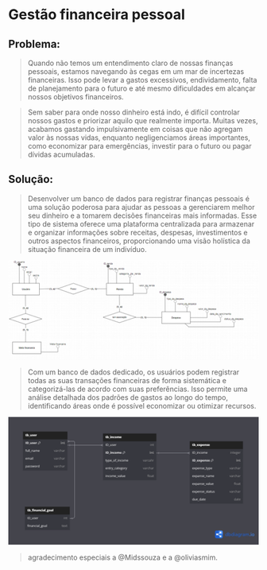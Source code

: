 # Gestão financeira pessoal


## Problema:
>  Quando não temos um entendimento claro de nossas finanças pessoais, estamos navegando às cegas em um mar de incertezas financeiras. Isso pode levar a gastos excessivos, endividamento, falta de planejamento para o futuro e até mesmo dificuldades em alcançar nossos objetivos financeiros.

> Sem saber para onde nosso dinheiro está indo, é difícil controlar nossos gastos e priorizar aquilo que realmente importa. Muitas vezes, acabamos gastando impulsivamente em coisas que não agregam valor às nossas vidas, enquanto negligenciamos áreas importantes, como economizar para emergências, investir para o futuro ou pagar dívidas acumuladas.

## Solução:

>   Desenvolver um banco de dados para registrar finanças pessoais é uma solução poderosa para ajudar as pessoas a gerenciarem melhor seu dinheiro e a tomarem decisões financeiras mais informadas. Esse tipo de sistema oferece uma plataforma centralizada para armazenar e organizar informações sobre receitas, despesas, investimentos e outros aspectos financeiros, proporcionando uma visão holística da situação financeira de um indivíduo.

![diagrama conceitual](./images/conceptual-model.PNG)

> Com um banco de dados dedicado, os usuários podem registrar todas as suas transações financeiras de forma sistemática e categorizá-las de acordo com suas preferências. Isso permite uma análise detalhada dos padrões de gastos ao longo do tempo, identificando áreas onde é possível economizar ou otimizar recursos.

![](./images/logic-model.png)



> agradecimento especiais a @Midssouza e a @oliviasmim.